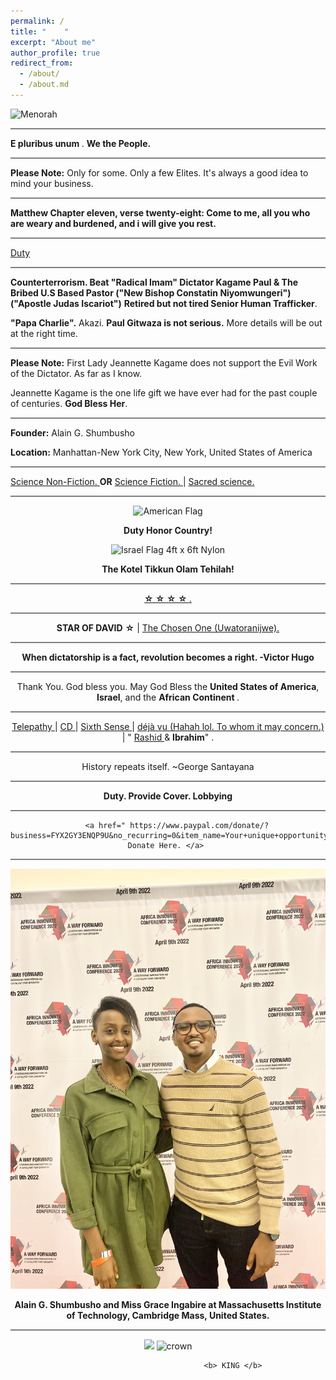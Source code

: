```yaml
---
permalink: /
title: "    " 
excerpt: "About me"
author_profile: true
redirect_from: 
  - /about/
  - /about.md
---
```








<img src="https://media.npr.org/assets/img/2022/12/15/gettyimages-89046627_wide-7aea08d5387b458f7c59aeb64ef516a394042be9.jpg?s=800&c=85&f=webp" alt="Menorah" width="500" height="333">


<hr style="height:2px;border-width:0;color:gray;background-color:gray">


<b> E pluribus unum </b>.   <b> We the People. </b>


<hr style="height:2px;border-width:0;color:gray;background-color:gray">


<b>Please Note:</b> Only for some. Only a few Elites.  It's always a good idea to mind your business. 


<hr style="height:2px;border-width:0;color:gray;background-color:gray">


<b> Matthew Chapter eleven, verse twenty-eight: Come to me, all you who are weary and burdened, and i will give you rest. </b>


<hr style="height:2px;border-width:0;color:gray;background-color:gray">


<a href=" https://phdcsseiden.github.io/Duty/ ">  Duty  </a>


<hr style="height:2px;border-width:0;color:gray;background-color:gray">


<b>  Counterterrorism. Beat "Radical Imam" Dictator Kagame Paul & The Bribed U.S Based Pastor ("New Bishop Constatin Niyomwungeri") ("Apostle Judas Iscariot")</b>  <b>Retired but not tired Senior Human Trafficker</b>. 


<b>"Papa Charlie".</b> Akazi. <b>Paul Gitwaza is not serious.</b>  More details will  be out at the right time. 


<hr style="height:2px;border-width:0;color:gray;background-color:gray">


<b>Please Note:</b> First Lady Jeannette Kagame does not support the Evil Work of the Dictator. As far as I know.

Jeannette Kagame is the one life gift we have ever had for the past couple of centuries. <b>God Bless Her</b>.


<hr style="height:2px;border-width:0;color:gray;background-color:gray">


<b>Founder:</b>   Alain G. Shumbusho


<b>Location:</b> Manhattan-New York City, New York, United States of America



<hr style="height:2px;border-width:0;color:gray;background-color:gray">


 <a href=" https://www.merriam-webster.com/dictionary/nonfiction "> Science Non-Fiction. </a>  <b>OR</b> <a href=" https://www.merriam-webster.com/dictionary/science%20fiction "> Science Fiction. </a>   | <a href=" https://en.wikipedia.org/wiki/Scientia_sacra#:~:text=In%20perennial%20philosophy%2C%20scientia%20sacra,essence%20of%20every%20sacred%20tradition. "> Sacred science. </a>


<hr style="height:2px;border-width:0;color:gray;background-color:gray">


<div class="mo-copyright">
            <div class="container" style="text-align:center;">
                <p>
                  

<img src="https://il.usembassy.gov/wp-content/themes/cms3/dist/images/us-flag-logo-footer.png" alt="American Flag" title="American Flag">

<b> Duty Honor Country! </b>

<img src="https://cdn11.bigcommerce.com/s-e2nupsxogj/images/stencil/50x50/products/6583/40512/izgubbg8gncm7xv67a1g__67596.1697212710.jpg?c=1" alt="Israel Flag 4ft x 6ft Nylon" title="Israel Flag 4ft x 6ft Nylon" sizes="50px">


<b> The Kotel Tikkun Olam Tehilah!  </b>


<hr style="height:2px;border-width:0;color:gray;background-color:gray">




 <a href=" https://web.mit.edu/jywang/www/cef/Bible/NIV/NIV_Bible/GEN+12.html "> <b> ☆ ☆ ☆ ☆ </b>. </a>   




<hr style="height:2px;border-width:0;color:gray;background-color:gray">


<b> STAR       OF          DAVID</b>         <b>☆</b>   |  <a href=" https://en.wikipedia.org/wiki/The_Chosen_One_(trope)#:~:text=The%20Chosen%20One%2C%20also%20known,%2C%20and%2For%20special%20lineage. "> The Chosen One (Uwatoranijwe).  </a>  


<hr style="height:2px;border-width:0;color:gray;background-color:gray">


<b> When dictatorship is a fact, revolution becomes a right. -Victor Hugo </b>


<hr style="height:2px;border-width:0;color:gray;background-color:gray">


Thank You. God bless you. May God Bless the <b>United States of America</b>, <b>Israel</b>, and the <b> African Continent </b>. 


<hr style="height:2px;border-width:0;color:gray;background-color:gray">



<a href=" https://www.collinsdictionary.com/us/dictionary/english/telepathy "> Telepathy  </a> | <a href=" https://dictionary.cambridge.org/us/dictionary/english/telepathy "> CD  </a> | <a href=" https://www.collinsdictionary.com/us/dictionary/english/sixth-sense "> Sixth Sense </a> | <a href=" https://www.merriam-webster.com/dictionary/d%C3%A9j%C3%A0%20vu "> déjà vu (Hahah lol. To whom it may concern.) </a> | " <a href=" https://en.wikipedia.org/wiki/Rashid_(name)#:~:text=Rashid%20is%20the%20transliteration%20of,Pronunciation "> Rashid </a>   & <b>Ibrahim</b>" .


<hr style="height:2px;border-width:0;color:gray;background-color:gray"> 


History repeats itself. ~George Santayana 


<hr style="height:2px;border-width:0;color:gray;background-color:gray"> 


<b>Duty. Provide Cover. Lobbying</b>


<hr style="height:2px;border-width:0;color:gray;background-color:gray"> 


        <a href=" https://www.paypal.com/donate/?business=FYX2GY3ENQP9U&no_recurring=0&item_name=Your+unique+opportunity+to+encourage+Alain+G.+Shumbusho+to+make+the+world+a+better+place.&currency_code=USD">  Donate Here. </a> 


<hr style="height:2px;border-width:0;color:gray;background-color:gray">


<img src="images/IMG_6246.jpg">

 <b> Alain G. Shumbusho and Miss Grace Ingabire at Massachusetts Institute of Technology, Cambridge Mass, United States. </b>


<hr style="height:2px;border-width:0;color:gray;background-color:gray">


<img src="https://www.sacredheart.edu/media/shu-media/homepage/Park-Avenue-Campus-980x980.jpg">




<img src="https://www.middletownbiblechurch.org/greateve/crown.JPG" alt="crown" width="500" height="333">


                                 
                                 
                                 
                                 
                                 
                                 <b> KING </b>
